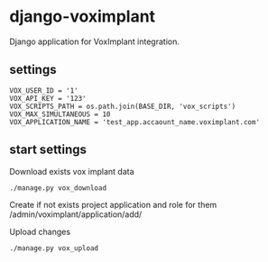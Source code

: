 # django-voximplant
Django application for VoxImplant integration.

## settings
```
VOX_USER_ID = '1'
VOX_API_KEY = '123'
VOX_SCRIPTS_PATH = os.path.join(BASE_DIR, 'vox_scripts')
VOX_MAX_SIMULTANEOUS = 10
VOX_APPLICATION_NAME = 'test_app.accaount_name.voximplant.com'
```

## start settings
Download exists vox implant data
```
./manage.py vox_download
```

Create if not exists project application and role for them /admin/voximplant/application/add/

Upload changes
```
./manage.py vox_upload
```

